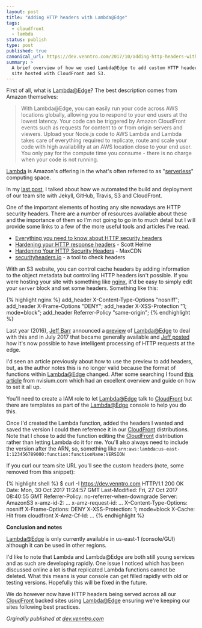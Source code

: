 ```yaml
---
layout: post
title: "Adding HTTP headers with Lambda@Edge"
tags:
  - cloudfront
  - lambda
status: publish
type: post
published: true
canonical_url: https://dev.venntro.com/2017/10/adding-http-headers-with-lambda-edge/
summary: >
  A brief overview of how we used Lambda@Edge to add custom HTTP headers to our static
  site hosted with CloudFront and S3.
---
```

First of all, what is [Lambda@Edge][lae]? The best description comes from Amazon themselves:

> With Lambda@Edge, you can easily run your code across AWS locations globally, allowing you to respond to your end users
at the lowest latency. Your code can be triggered by Amazon CloudFront events such as requests for content to or from origin
servers and viewers. Upload your Node.js code to AWS Lambda and Lambda takes care of everything required to replicate, route
and scale your code with high availability at an AWS location close to your end user. You only pay for the compute time you
consume - there is no charge when your code is not running.

[Lambda](https://aws.amazon.com/lambda/) is Amazon's offering in the what's often referred to as
"[serverless](https://aws.amazon.com/serverless/)" computing space.

In my [last post](/2017/10/26/automating-the-build-and-deployment-of-our-team-site-with-jekyll-github-travis-s3-and-cloudfront.html),
I talked about how we automated the build and deployment of our team site with Jekyll, GitHub, Travis, S3 and CloudFront.

One of the important elements of hosting any site nowadays are  HTTP security headers. There are a number of resources
available about these and the importance of them so I'm not going to go in to much detail but I will provide some
links to a few of the more useful tools and articles I've read.

* [Everything you need to know about HTTP security headers](https://blog.appcanary.com/2017/http-security-headers.html)
* [Hardening your HTTP response headers](https://scotthelme.co.uk/hardening-your-http-response-headers/) - Scott Helme
* [Hardening Your HTTP Security Headers](https://www.keycdn.com/blog/http-security-headers/) - MaxCDN
* [securityheaders.io](https://securityheaders.io/) - a tool to check headers

With an S3 website, you can control cache headers by adding information to the object metadata but controlling HTTP headers
isn't possible. If you were hosting your site with something like [nginx](http://nginx.org), it'd be easy to simply edit your
 `server` block and set some headers. Something like this:

{% highlight nginx %}
add_header     X-Content-Type-Options "nosniff";
add_header     X-Frame-Options "DENY";
add_header     X-XSS-Protection "1; mode=block";
add_header     Referrer-Policy "same-origin";
{% endhighlight %}

Last year (2016), [Jeff Barr](https://twitter.com/jeffbarr) announced a [preview](https://aws.amazon.com/blogs/aws/coming-soon-lambda-at-the-edge/)
of [Lambda@Edge][lae] to deal with this and in July 2017 that became generally available and
[Jeff posted](https://aws.amazon.com/blogs/aws/lambdaedge-intelligent-processing-of-http-requests-at-the-edge/)
how it's now possible to have intelligent processing of HTTP requests at the edge.

I'd seen an article previously about how to use the preview to add headers, but, as the author notes this is no
longer valid because the format of functions within [Lambda@Edge][lae] changed. After some searching I found
[this article](https://nvisium.com/blog/2017/08/10/lambda-edge-cloudfront-custom-headers/) from nvisium.com which had
an excellent overview and guide on how to set it all up.

You'll need to create a IAM role to let [Lambda@Edge][lae] talk to [CloudFront][] but there are templates as part of the
[Lambda@Edge][lae] console to help you do this.

Once I'd created the Lambda function, added the headers I wanted and saved the version I could then reference it in our
[CloudFront][] distributions. Note that I chose to add the function editing the [CloudFront][] distribution rather than letting
Lambda do it for me. You'll also always need to include the version after the ARN, so, something like `arn:aws:lambda:us-east-1:123456789000:function:functionName:VERSION`

If you curl our team site URL you'll see the custom headers (note, some removed from this snippet):

{% highlight shell %}
$ curl -I https://dev.venntro.com
HTTP/1.1 200 OK
Date: Mon, 30 Oct 2017 11:24:57 GMT
Last-Modified: Fri, 27 Oct 2017 08:40:55 GMT
Referrer-Policy: no-referrer-when-downgrade
Server: AmazonS3
x-amz-id-2: ...
x-amz-request-id: ...
X-Content-Type-Options: nosniff
X-Frame-Options: DENY
X-XSS-Protection: 1; mode=block
X-Cache: Hit from cloudfront
X-Amz-Cf-Id: ...
{% endhighlight %}

**Conclusion and notes**

[Lambda@Edge](lae) is only currently available in us-east-1 (console/GUI) although it can be used in other regions.

I'd like to note that Lambda and Lambda@Edge are both still young services and as such are developing rapidly. One
issue I noticed which has been discussed online a lot is that replicated Lambda functions cannot be deleted.
What this means is your console can get filled rapidly with old or testing versions. Hopefully this will be fixed in
the future.

We do however now have HTTP headers being served across all our [CloudFront][] backed sites using [Lambda@Edge][lae]
ensuring we're keeping our sites following best practices.

<em>Orginally published at <a href="{{ page.canonical_url }}">dev.venntro.com</a></em>

[lae]: https://aws.amazon.com/lambda/edge/
[CloudFront]: https://aws.amazon.com/cloudfront/
